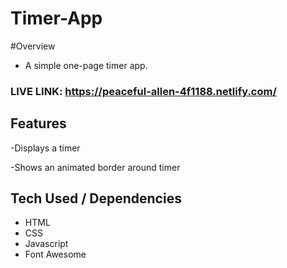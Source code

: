# Timer-App
 
#Overview
- A simple one-page timer app. 

### LIVE LINK: https://peaceful-allen-4f1188.netlify.com/

## Features 

-Displays a timer 

-Shows an animated border around timer 

## Tech Used / Dependencies

- HTML
- CSS
- Javascript
- Font Awesome 
